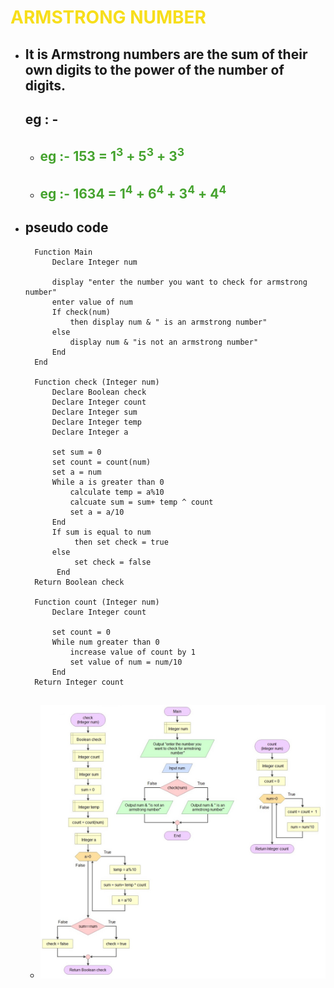 # <span style="color: #f7de1b;">ARMSTRONG NUMBER</span>
* ##  It is  Armstrong numbers are the sum of their own digits to the power of the number of digits.
  ## eg : -  
  * ## <span style="color: #45a32e;">eg :- 153 = 1<sup>3</sup> + 5<sup>3</sup> + 3<sup>3</sup><span style="color: red;">
   * ## <span style="color: #45a32e;">eg :- 1634 = 1<sup>4</sup> + 6<sup>4</sup> + 3<sup>4</sup> + 4<sup>4</sup></span>
* ## pseudo code
        Function Main
            Declare Integer num
    
            display "enter the number you want to check for armstrong number"
            enter value of num
            If check(num)
                then display num & " is an armstrong number"
            else
                display num & "is not an armstrong number"
            End
        End

        Function check (Integer num)
            Declare Boolean check
            Declare Integer count
            Declare Integer sum
            Declare Integer temp
            Declare Integer a

            set sum = 0
            set count = count(num)
            set a = num
            While a is greater than 0
                calculate temp = a%10
                calcuate sum = sum+ temp ^ count
                set a = a/10
            End
            If sum is equal to num
                 then set check = true
            else
                 set check = false
             End
        Return Boolean check

        Function count (Integer num)
            Declare Integer count
    
            set count = 0
            While num greater than 0
                increase value of count by 1
                set value of num = num/10
            End
        Return Integer count
    * ## ![flow chart](task-6/res/task-6.jpg)